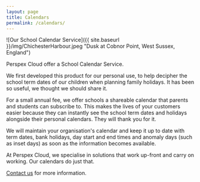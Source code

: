 ```yaml
---
layout: page
title: Calendars
permalink: /calendars/
---
```


![Our School Calendar Service]({{ site.baseurl }}/img/ChichesterHarbour.jpeg "Dusk at Cobnor Point, West Sussex, England")


Perspex Cloud offer a School Calendar Service.

We first developed this product for our personal use, to help decipher the school term dates of our children when planning family holidays. It has been so useful, we thought we should share it.

For a small annual fee, we offer schools a shareable calendar that parents and students can subscribe to. This makes the lives of your customers easier because they can instantly see the school term dates and holidays alongside their personal calendars. They will thank you for it.

We will maintain your organisation's calendar and keep it up to date with term dates, bank holidays, day start and end times and anomaly days (such as inset days) as soon as the information becomes available.

At Perspex Cloud, we specialise in solutions that work up-front and carry on working. Our calendars do just that.

[Contact us](mailto:info@perspex.cloud) for more information.

